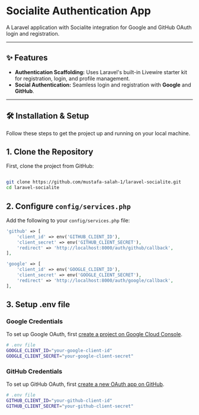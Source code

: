 # Socialite Authentication App

A Laravel application with Socialite integration for Google and GitHub OAuth login and registration.

---

## ✨ Features

-   **Authentication Scaffolding:** Uses Laravel's built-in Livewire starter kit for registration, login, and profile management.
-   **Social Authentication:** Seamless login and registration with **Google** and **GitHub**.

---

## 🛠️ Installation & Setup

Follow these steps to get the project up and running on your local machine.
 
## **1. Clone the Repository**

First, clone the project from GitHub:

```bash

git clone https://github.com/mustafa-salah-1/laravel-socialite.git
cd laravel-socialite

```
## **2. Configure `config/services.php`**

Add the following to your `config/services.php` file:

```php
'github' => [
    'client_id' => env('GITHUB_CLIENT_ID'),
    'client_secret' => env('GITHUB_CLIENT_SECRET'),
    'redirect' => 'http://localhost:8000/auth/github/callback',
],

'google' => [
    'client_id' => env('GOOGLE_CLIENT_ID'),
    'client_secret' => env('GOOGLE_CLIENT_SECRET'),
    'redirect' => 'http://localhost:8000/auth/google/callback',
],
``` 

## **3. Setup .env file**

### Google Credentials 
To set up Google OAuth, first [create a project on Google Cloud Console](https://console.cloud.google.com/projectcreate).

```bash
# .env file
GOOGLE_CLIENT_ID="your-google-client-id"
GOOGLE_CLIENT_SECRET="your-google-client-secret"
```

### GitHub Credentials 
To set up GitHub OAuth, first [create a new OAuth app on GitHub](https://github.com/settings/developers).

```bash
# .env file
GITHUB_CLIENT_ID="your-github-client-id"
GITHUB_CLIENT_SECRET="your-github-client-secret"
```
